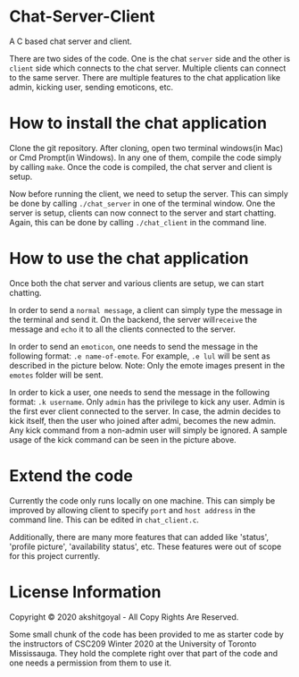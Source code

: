 # Chat-Server-Client
A C based chat server and client.

There are two sides of the code. One is the chat `server` side and the other is `client` side which connects to the chat server. Multiple clients can connect to the same server. There are multiple features to the chat application like admin, kicking user, sending emoticons, etc. 

# How to install the chat application
Clone the git repository. After cloning, open two terminal windows(in Mac) or Cmd Prompt(in Windows). In any one of them, compile the code simply by calling `make`. Once the code is compiled, the chat server and client is setup. 

Now before running the client, we need to setup the server. This can simply be done by calling `./chat_server` in one of the terminal window. One the server is setup, clients can now connect to the server and start chatting. Again, this can be done by calling `./chat_client` in the command line.

# How to use the chat application
Once both the chat server and various clients are setup, we can start chatting. 

In order to send a `normal message`, a client can simply type the message in the terminal and send it. On the backend, the server will`receive` the message and `echo` it to all the clients connected to the server. 

In order to send an `emoticon`, one needs to send the message in the following format: `.e name-of-emote`. For example, `.e lul` will be sent as described in the picture below. 
Note: Only the emote images present in the `emotes` folder will be sent.

In order to kick a user, one needs to send the message in the following format: `.k username`. Only `admin` has the privilege to kick any user. Admin is the first ever client connected to the server. In case, the admin decides to kick itself, then the user who joined after admi, becomes the new admin. Any kick command from a non-admin user will simply be ignored.
A sample usage of the kick command can be seen in the picture above. 

# Extend the code
Currently the code only runs locally on one machine. This can simply be improved by allowing client to specify `port` and `host address` in the command line.  This can be edited in `chat_client.c`. 

Additionally, there are many more features that can added like 'status', 'profile picture', 'availability status', etc. These features were out of scope for this project currently. 

# License Information

Copyright © 2020 akshitgoyal - All Copy Rights Are Reserved.

Some small chunk of the code has been provided to me as starter code by the instructors of CSC209 Winter 2020 at the University of Toronto Mississauga. They hold the complete right over that part of the code and one needs a permission from them to use it. 

